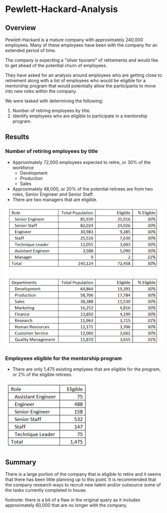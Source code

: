 # Pewlett-Hackard-Analysis
## Overview
Pewlett-Hackard is a mature company with approximately 240,000 employees.  Many of these employees have been with the company for an extended period of time.  

The company is expecting a "silver tsunami" of retirements and would like to get ahead of the potential churn of employees.  

They have asked for an analysis around employees who are getting close to retirement along with a list of employees who would be eligible for a mentorship program that would potentially allow the participants to move into new roles within the company. 

We were tasked with determining the following:
1. Number of retiring employees by title.
2. Identify employees who are eligible to participate in a mentorship program.

## Results
### Number of retiring employees by title
* Approximately 72,000 employees expected to retire, or 30% of the workforce 
    - Development
    - Production
    - Sales
* Approximately 48,000, or 20% of the potential retirees are from two roles, Senior Engineer and Senior Staff.
* There are two managers that are eligible.

![]( Resources/combined.PNG)

### Employees eligible for the mentorship program
* There are only 1,475 existing emplyees that are eligible for the program, or 2% of the eligible retirees.

![]( Resources/eligible.PNG)
## Summary
There is a large portion of the company that is eligible to retire and it seems that there has been little planning up to this point. It is recommended that the company research ways to recruit new talent and/or outsource some of the tasks currently completed in house.

footnote: there is a bit of a flaw in the original query as it includes approximately 60,000 that are no longer with the company.
  